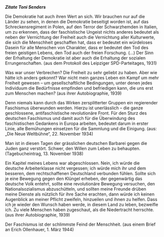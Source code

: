 ***Zitate Toni Senders***

Die Demokratie hat auch ihren Wert an sich. Wir brauchen nur auf die
Länder zu sehen, in denen die Demokratie beseitigt worden ist, auf das
Schreckensregiment in Polen, auf den Terror der Schwarzhemden in
Italien, um zu erkennen, dass der faschistische Ungeist nichts anderes
bedeutet als neben der Vernichtung der Freiheit auch die Vernichtung
aller Kulturwerte, die sich die Menschheit geschaffen hat, dass er
bedeutet ein würdeloses Dasein für alle Menschen von Charakter, dass er
bedeutet den Tod des freien geistigen Lebens, den Tod auch der freien
Forschung. (…) Der Sinn der Erhaltung der Demokratie ist aber auch die
Erhaltung der sozialen Errungenschaften. (aus dem Protokoll des
Leipziger SPD-Parteitages, 1931)

Was war unser Verbrechen? Die Freiheit zu sehr geliebt zu haben. Aber
wie hätte ich anders gekonnt? War nicht mein ganzes Leben ein Kampf um
mehr Freiheit gewesen – um gesellschaftliche Bedingungen, unter denen
jedes Individuum die Bedürfnisse empfinden und befriedigen kann, die uns
erst zum Menschen machen? (aus ihrer Autobiographie, 1939)

Denn niemals kann durch das Wirken zersplitterter Gruppen ein
regierender Faschismus überwunden werden. Hierzu ist unerlässlich – die
ganze geschlossene, antifaschistische revolutionäre Front. Für den Sturz
des deutschen Faschismus und damit auch für die Überwindung des
faschistischen Gedankens in Europa arbeiten, bedeutet darum in erster
Linie, alle Bemühungen einsetzen für die Sammlung und die Einigung.
(aus: „Die Neue Weltbühne“, 22. November 1934)

Man ist in diesen Tagen der grässlichen deutschen Barbarei gegen die
Juden ganz verstört. Schwer, den Willen zum Leben zu behaupten.
(Tagebucheintrag, 13. November 1938)

Ein Kapitel meines Lebens war abgeschlossen. Nein, ich würde die
deutsche Arbeiterklasse nicht vergessen; ich würde mich ihr und dem
besseren, dem rechtschaffenen Deutschland verbunden fühlen. Sollte sich
je eine Bewegung gegen den Klüngel erheben, der gegenwärtig das deutsche
Volk entehrt, sollte eine revolutionäre Bewegung versuchen, den
Nationalsozialismus abzuschütteln, und sollten meine Freunde drüben
meine Dienste als nützlich für ihre Sache erachten, dann würde ich
keinen Augenblick an meiner Pflicht zweifeln, hinzueilen und ihnen zu
helfen. Dass ich je wieder den Wunsch haben werde, in diesem Land zu
leben, bezweifle ich. Zu viele Menschen haben zugeschaut, als die
Niedertracht herrschte. (aus ihrer Autobiographie, 1939)

Der Faschismus ist der schlimmste Feind der Menschheit. (aus einem Brief
an Erich Ollenhauer, 1. März 1944)

